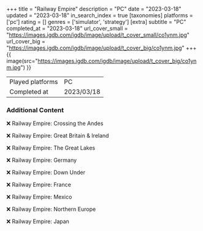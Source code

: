 +++
title = "Railway Empire"
description = "PC"
date = "2023-03-18"
updated = "2023-03-18"
in_search_index = true
[taxonomies]
platforms = ['pc']
rating = []
genres = ['simulator', 'strategy']
[extra]
subtitle = "PC"
completed_at = "2023-03-18"
url_cover_small = "https://images.igdb.com/igdb/image/upload/t_cover_small/co1ynm.jpg"
url_cover_big = "https://images.igdb.com/igdb/image/upload/t_cover_big/co1ynm.jpg"
+++
{{ image(src="https://images.igdb.com/igdb/image/upload/t_cover_big/co1ynm.jpg") }}

|              |            |
| ------------ | ---------- |
| Played platforms    | PC |
| Completed at | 2023/03/18 |



### Additional Content


❌ Railway Empire: Crossing the Andes

❌ Railway Empire: Great Britain & Ireland

❌ Railway Empire: The Great Lakes

❌ Railway Empire: Germany

❌ Railway Empire: Down Under

❌ Railway Empire: France

❌ Railway Empire: Mexico

❌ Railway Empire: Northern Europe

❌ Railway Empire: Japan

